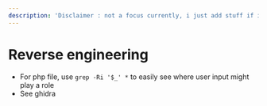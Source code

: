 ```yaml
---
description: 'Disclaimer : not a focus currently, i just add stuff if i stumble of it'
---
```


# Reverse engineering

* For php file, use `grep -Ri '$_' *` to easily see where user input might play a role
* See ghidra

